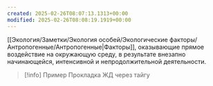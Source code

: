```yaml
---
created: 2025-02-26T08:07:13.1313+00:00
modified: 2025-02-26T08:08:19.1919+00:00
---
```

[[Экология/Заметки/Экология особей/Экологические факторы/Антропогенные/Антропогенные|Факторы]], оказывающие прямое воздействие на окружающую среду, в результате внезапно начинающейся, интенсивной и непродолжительной деятельности. 

> [!info] Пример
> Прокладка ЖД через тайгу